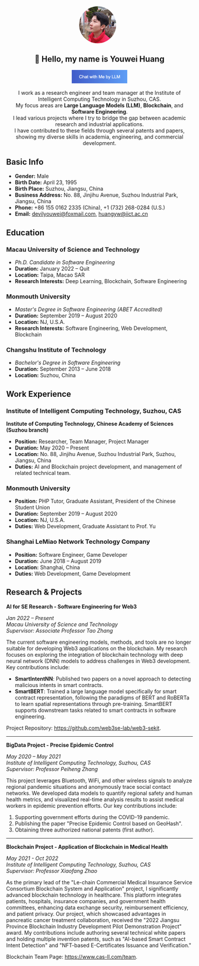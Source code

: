 <!-- @format -->

<h1 align="center" style="border: none">
<img style="border-radius:100%;margin-right:10px" src="https://raw.githubusercontent.com/devilyouwei/devilyouwei/main/img/ava.jpg" align="center" width=100/>
</h1>

<h2 align="center" style="border: none">🤗 Hello, my name is Youwei Huang</h2>
<p align="center">
<a href="https://www.devil.ren" target="_blank">
  <img width=150 src="../img/chat-button.png" alt="Chat with Me"/>
</a>
</p>

<p align="center">
I work as a research engineer and team manager at the Institute of Intelligent Computing Technology in Suzhou, CAS.
<br>
My focus areas are <b>Large Language Models (LLM)</b>, <b>Blockchain</b>, and <b>Software Engineering</b>.
<br>
I lead various projects where I try to bridge the gap between academic research and industrial applications.
<br>
I have contributed to these fields through several patents and papers, showing my diverse skills in academia, engineering, and commercial development.
</p>

## Basic Info

-   **Gender:** Male
-   **Birth Date:** April 23, 1995
-   **Birth Place:** Suzhou, Jiangsu, China
-   **Business Address:** No. 88, Jinjihu Avenue, Suzhou Industrial Park, Jiangsu, China
-   **Phone:** +86 155 0162 2335 (China), +1 (732) 268-0284 (U.S.)
-   **Email:** [devilyouwei@foxmail.com](mailto:devilyouwei@foxmail.com), [huangyw@iict.ac.cn](mailto:huangyw@iict.ac.cn)

## Education

### Macau University of Science and Technology

-   _Ph.D. Candidate in Software Engineering_
-   **Duration:** January 2022 – Quit
-   **Location:** Taipa, Macao SAR
-   **Research Interests:** Deep Learning, Blockchain, Software Engineering

### Monmouth University

-   _Master's Degree in Software Engineering (ABET Accredited)_
-   **Duration:** September 2019 – August 2020
-   **Location:** NJ, U.S.A.
-   **Research Interests:** Software Engineering, Web Development, Blockchain

### Changshu Institute of Technology

-   _Bachelor's Degree in Software Engineering_
-   **Duration:** September 2013 – June 2018
-   **Location:** Suzhou, China

## Work Experience

### Institute of Intelligent Computing Technology, Suzhou, CAS

**Institute of Computing Technology, Chinese Academy of Sciences (Suzhou branch)**

-   **Position:** Researcher, Team Manager, Project Manager
-   **Duration:** May 2020 – Present
-   **Location:** No. 88, Jinjihu Avenue, Suzhou Industrial Park, Suzhou, Jiangsu, China
-   **Duties:** AI and Blockchain project development, and management of related technical team.

### Monmouth University

-   **Position:** PHP Tutor, Graduate Assistant, President of the Chinese Student Union
-   **Duration:** September 2019 – August 2020
-   **Location:** NJ, U.S.A.
-   **Duties:** Web Development, Graduate Assistant to Prof. Yu

### Shanghai LeMiao Network Technology Company

-   **Position:** Software Engineer, Game Developer
-   **Duration:** June 2018 – August 2019
-   **Location:** Shanghai, China
-   **Duties:** Web Development, Game Development

## Research & Projects

**AI for SE Research - Software Engineering for Web3**

_Jan 2022 – Present_  
_Macau University of Science and Technology_  
_Supervisor: Associate Professor Tao Zhang_

The current software engineering models, methods, and tools are no longer suitable for developing Web3 applications on the blockchain. My research focuses on exploring the integration of blockchain technology with deep neural network (DNN) models to address challenges in Web3 development. Key contributions include:

-   **SmartIntentNN**: Published two papers on a novel approach to detecting malicious intents in smart contracts.
-   **SmartBERT**: Trained a large language model specifically for smart contract representation, following the paradigms of BERT and RoBERTa to learn spatial representations through pre-training. SmartBERT supports downstream tasks related to smart contracts in software engineering.

Project Repository: <https://github.com/web3se-lab/web3-sekit>.

---

**BigData Project - Precise Epidemic Control**

_May 2020 – May 2021_  
_Institute of Intelligent Computing Technology, Suzhou, CAS_  
_Supervisor: Professor Peiheng Zhang_

This project leverages Bluetooth, WiFi, and other wireless signals to analyze regional pandemic situations and anonymously trace social contact networks. We developed data models to quantify regional safety and human health metrics, and visualized real-time analysis results to assist medical workers in epidemic prevention efforts. Our key contributions include:

1. Supporting government efforts during the COVID-19 pandemic.
2. Publishing the paper "Precise Epidemic Control based on GeoHash".
3. Obtaining three authorized national patents (first author).

---

**Blockchain Project - Application of Blockchain in Medical Health**

_May 2021 - Oct 2022_  
_Institute of Intelligent Computing Technology, Suzhou, CAS_  
_Supervisor: Professor Xiaofang Zhao_

As the primary lead of the "Le-chain Commercial Medical Insurance Service Consortium Blockchain System and Application" project, I significantly advanced blockchain technology in healthcare. This platform integrates patients, hospitals, insurance companies, and government health committees, enhancing data exchange security, reimbursement efficiency, and patient privacy. Our project, which showcased advantages in pancreatic cancer treatment collaboration, received the "2022 Jiangsu Province Blockchain Industry Development Pilot Demonstration Project" award. My contributions include authoring several technical white papers and holding multiple invention patents, such as "AI-based Smart Contract Intent Detection" and "NFT-based E-Certificates Issuance and Verification."

Blockchain Team Page: <https://www.cas-ll.com/team>.
